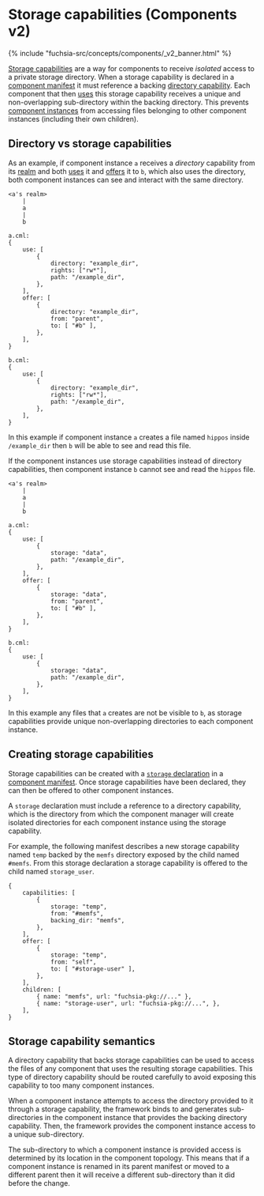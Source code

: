 # Storage capabilities (Components v2)

{% include "fuchsia-src/concepts/components/_v2_banner.html" %}

[Storage capabilities][glossary-storage] are a way for components to receive
_isolated_ access to a private storage directory. When a storage capability is
declared in a [component manifest][manifests-storage] it must reference a
backing [directory capability][directory-capabilities]. Each component that then
[uses][use] this storage capability receives a unique and non-overlapping
sub-directory within the backing directory. This prevents [component
instances][component-instance] from accessing files belonging to other component
instances (including their own children).

## Directory vs storage capabilities

As an example, if component instance `a` receives a _directory_ capability from
its [realm][realm] and both [uses][use] it and [offers][offer] it to `b`, which
also uses the directory, both component instances can see and interact with the
same directory.

```
<a's realm>
    |
    a
    |
    b

a.cml:
{
    use: [
        {
            directory: "example_dir",
            rights: ["rw*"],
            path: "/example_dir",
        },
    ],
    offer: [
        {
            directory: "example_dir",
            from: "parent",
            to: [ "#b" ],
        },
    ],
}

b.cml:
{
    use: [
        {
            directory: "example_dir",
            rights: ["rw*"],
            path: "/example_dir",
        },
    ],
}
```

In this example if component instance `a` creates a file named `hippos` inside
`/example_dir` then `b` will be able to see and read this file.

If the component instances use storage capabilities instead of directory
capabilities, then component instance `b` cannot see and read the `hippos` file.

```
<a's realm>
    |
    a
    |
    b

a.cml:
{
    use: [
        {
            storage: "data",
            path: "/example_dir",
        },
    ],
    offer: [
        {
            storage: "data",
            from: "parent",
            to: [ "#b" ],
        },
    ],
}

b.cml:
{
    use: [
        {
            storage: "data",
            path: "/example_dir",
        },
    ],
}
```

In this example any files that `a` creates are not be visible to `b`, as storage
capabilities provide unique non-overlapping directories to each component
instance.

## Creating storage capabilities

Storage capabilities can be created with a
[`storage` declaration][storage-syntax] in a [component manifest][manifests].
Once storage capabilities have been declared, they can then be offered to other
component instances.

A `storage` declaration must include a reference to a directory capability,
which is the directory from which the component manager will create isolated
directories for each component instance using the storage capability.

For example, the following manifest describes a new storage capability named
`temp` backed by the `memfs` directory exposed by the child named `#memfs`. From
this storage declaration a storage capability is offered to the child named
`storage_user`.

```
{
    capabilities: [
        {
            storage: "temp",
            from: "#memfs",
            backing_dir: "memfs",
        },
    ],
    offer: [
        {
            storage: "temp",
            from: "self",
            to: [ "#storage-user" ],
        },
    ],
    children: [
        { name: "memfs", url: "fuchsia-pkg://..." },
        { name: "storage-user", url: "fuchsia-pkg://...", },
    ],
}
```

## Storage capability semantics

A directory capability that backs storage capabilities can be used to access the
files of any component that uses the resulting storage capabilities. This type
of directory capability should be routed carefully to avoid exposing this
capability to too many component instances.

When a component instance attempts to access the directory provided to it
through a storage capability, the framework binds to and generates
sub-directories in the component instance that provides the backing directory
capability. Then, the framework provides the component instance access to a
unique sub-directory.

The sub-directory to which a component instance is provided access is determined
by its location in the component topology. This means that if a component
instance is renamed in its parent manifest or moved to a different parent then
it will receive a different sub-directory than it did before the change.

[component-instance]: /docs/glossary.md#component-instance
[directory-capabilities]: /docs/glossary.md#directory-capability
[glossary-storage]: /docs/glossary.md#storage-capability
[manifests]: /docs/concepts/components/v2/component_manifests.md
[manifests-storage]: /docs/concepts/components/v2/component_manifests.md#capability-storage
[offer]: /docs/glossary.md#offer
[outgoing-directory]: /docs/concepts/system/abi/system.md#outgoing_directory
[realm]: /docs/glossary.md#realm
[storage-syntax]: /docs/concepts/components/v2/component_manifests.md#storage
[use-syntax]: /docs/concepts/components/v2/component_manifests.md#use
[use]: /docs/glossary.md#use
